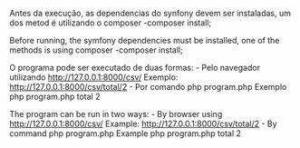 Antes da execução, as dependencias do synfony devem ser instaladas, um dos metod é utilizando o composer
    -composer install;

Before running, the symfony dependencies must be installed, one of the methods is using composer
    -composer install;

O programa pode ser executado de duas formas:
    - Pelo navegador utilizando http://127.0.0.1:8000/csv/
        Exemplo: http://127.0.0.1:8000/csv/total/2
    - Por comando php program.php
        Exemplo php program.php total 2

The program can be run in two ways:
    - By browser using http://127.0.0.1:8000/csv/
        Example: http://127.0.0.1:8000/csv/total/2
    - By command php program.php
        Example php program.php total 2
